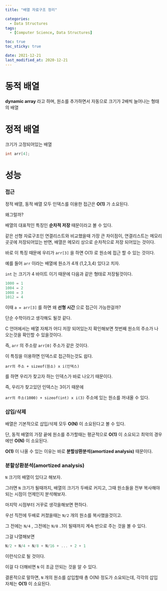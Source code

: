 ```yaml
---
title: "배열 자료구조 정리"

categories:
  - Data Structures
tags:
  - [Computer Science, Data Structures]

toc: true
toc_sticky: true

date: 2021-12-21
last_modified_at: 2020-12-21
---
```


# 동적 배열

**dynamic array** 라고 하며, 원소를 추가하면서 자동으로 크기가 2배씩 늘어나는 형태의 배열

# 정적 배열

크기가 고정되어있는 배열

```c
int arr[4];
```

# 성능

### 접근

정적 배열, 동적 배열 모두 인덱스를 이용한 접근은 **O(1)** 가 소요된다.

왜그럴까?

배열의 대표적인 특징인 **순차적 저장** 때문이라고 볼 수 있다.

같은 선형 자료구조인 연결리스트와 비교했을때 가장 큰 차이점이, 연결리스트는 메모리 곳곳에 저장되어있는 반면, 배열은 메모리 상으로 순차적으로 저장 되어있는 것이다.

바로 이 특징 때문에 우리가 `arr[3]` 을 하면 O(1) 로 원소에 접근 할 수 있는 것이다.

예를 들어 `arr` 이라는 배열에 원소가 4개 (1,2,3,4) 있다고 치자.

`int` 는 크기가 4 바이트 이기 때문에 다음과 같은 형태로 저장될것이다.

```c
1000 = 1
1004 = 2
1008 = 3
1012 = 4
```

이때 `a = arr[3]` 를 하면 왜 **선형 시간** 으로 접근이 가능한걸까?

단순 수학이라고 생각해도 될것 같다.

C 언어에서는 배열 자체가 어디 저장 되어있는지 확인해보면 첫번째 원소의 주소가 나오는것을 확인할 수 있을것이다.

즉, `arr` 의 주소랑 `arr[0]` 주소가 같은 것이다.

이 특징을 이용하면 인덱스로 접근하는것도 쉽다.

`arr의 주소 + sizeof(원소) x i(인덱스)` 

를 하면 우리가 찾고자 하는 인덱스가 바로 나오기 때문이다.

즉, 우리가 찾고있던 인덱스는 3이기 때문에

`arr의 주소(1000) + sizeof(int) x i(3)` 주소에 있는 원소를 꺼내올 수 있다.

### 삽입/삭제

배열은 기본적으로 삽입/삭제 모두 **O(N)** 이 소요된다고 볼 수 있다.

단, 동적 배열의 가장 끝에 원소를 추가할때는 평균적으로 **O(1)** 이 소요되고 최악의 경우에만 **O(N)** 이 소요된다.

**O(1)** 이 나올 수 있는 이유는 바로 **분할상환분석(amortized analysis)** 때문이다.

### 분할상환분석(amortized analysis)

`N` 크기의 배열이 있다고 해보자.

그러면 `N` 크기가 될때까지, 배열의 크기가 두배로 커지고, 그때 원소들을 전부 복사해야되는 시점이 언제인지 분석해보자.

마지막 시점부터 거꾸로 생각을해보면 편하다.

우선 직전에 두배로 커졌을때는 `N/2` 개의 원소를 복사했을것이고.

그 전에는 `N/4` , 그전에는 `N/8` ..1이 될때까지 계속 반으로 주는 것을 볼 수 있다.

그걸 나열해보면

```c
N/2 + N/4 + N/8 + N/16 + ... + 2 + 1
```

이런식으로 될 것이다.

이걸 다 더해비면 `N` 이 조금 안되는 것을 알 수 있다.

결론적으로 말하면, `N` 개의 원소를 삽입할때 총 O(N) 정도가 소요되는데, 각각의 삽입 자체는 **O(1)** 이 소요된다.
